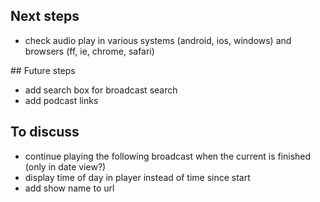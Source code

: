 ## Next steps

* check audio play in various systems (android, ios, windows) and browsers (ff, ie, chrome, safari)

## Future steps

* add search box for broadcast search
* add podcast links

## To discuss

* continue playing the following broadcast when the current is finished (only in date view?)
* display time of day in player instead of time since start
* add show name to url
